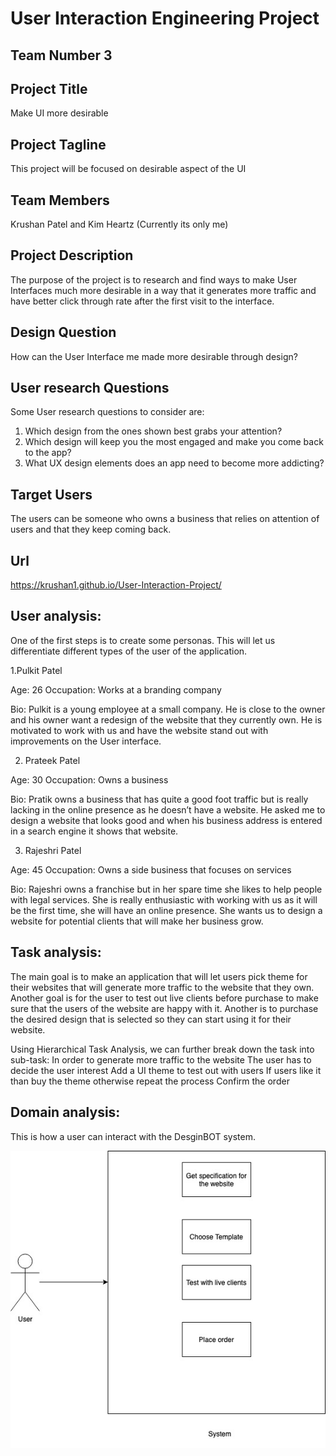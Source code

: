 # User Interaction Engineering Project

## Team Number 3

## Project Title
Make UI more desirable 

## Project Tagline 
This project will be focused on desirable aspect of the UI

## Team Members
Krushan Patel and Kim Heartz (Currently its only me)

## Project Description
The purpose of the project is to research and find ways to make User Interfaces much more desirable in a way that it generates more traffic and have better click through rate after the first visit to the interface.

## Design Question
How can the User Interface me made more desirable through design?

## User research Questions
Some User research questions to consider are:

1.	Which design from the ones shown best grabs your attention?
2.	Which design will keep you the most engaged and make you come back to the app?
3.	What UX design elements does an app need to become more addicting?



## Target Users
The users can be someone who owns a business that relies on attention of users and that they keep coming back.

## Url
https://krushan1.github.io/User-Interaction-Project/


## User analysis: 

One of the first steps is to create some personas. This will let us differentiate different types of the user of the application. 


1.Pulkit Patel

Age: 26
Occupation: Works at a branding company

Bio: Pulkit is a young employee at a small company. He is close to the owner and his owner want a redesign of the website that they currently own. He is motivated to work with us and have the website stand out with improvements on the User interface. 

2. Prateek Patel

Age: 30
Occupation: Owns a business

Bio: Pratik owns a business that has quite a good foot traffic but is really lacking in the online presence as he doesn’t have a website. He asked me to design a website that looks good and when his business address is entered in a search engine it shows that website.

3. Rajeshri Patel 

Age: 45
Occupation: Owns a side business that focuses on services 

Bio: Rajeshri owns a franchise but in her spare time she likes to help people with legal services. She is really enthusiastic with working with us as it will be the first time, she will have an online presence. She wants us to design a website for potential clients that will make her business grow.

 

## Task analysis: 
The main goal is to make an application that will let users pick theme for their websites that will generate more traffic to the website that they own. 
Another goal is for the user to test out live clients before purchase to make sure that the users of the website are happy with it.
Another is to purchase the desired design that is selected so they can start using it for their website. 

Using Hierarchical Task Analysis, we can further break down the task into sub-task:
In order to generate more traffic to the website
The user has to decide the user interest
Add a UI theme to test out with users
If users like it than buy the theme otherwise repeat the process
Confirm the order



## Domain analysis: 

This is how a user can interact with the DesginBOT system. 

![alt text](https://github.com/Krushan1/User-Interaction-Project/blob/master/domain_analysis.jpg)


 
